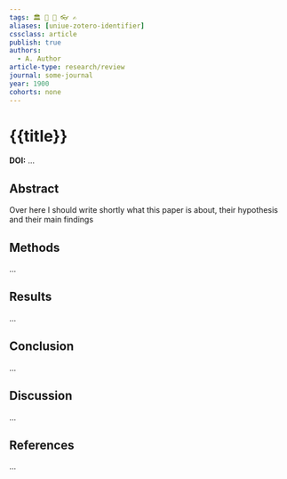 ```yaml
---
tags: 🏛 🔬 🚀 👓 ✍️
aliases: [uniue-zotero-identifier]
cssclass: article
publish: true
authors:
  - A. Author
article-type: research/review
journal: some-journal
year: 1900
cohorts: none
---
```

# {{title}}
**DOI:** ...

## Abstract
Over here I should write shortly what this paper is about, their hypothesis and their main findings

## Methods
...

## Results
...

## Conclusion
...

## Discussion
...

## References
...